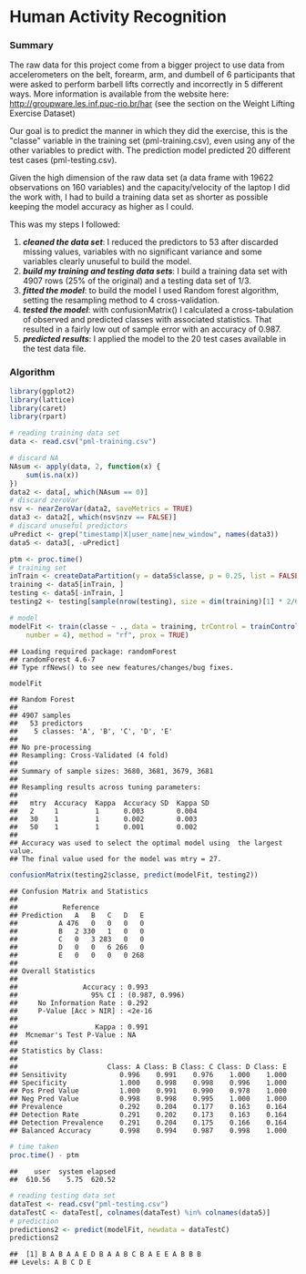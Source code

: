 Human Activity Recognition
========================================================

### Summary

The raw data for this project come from a bigger project to use data from accelerometers on the belt, forearm, arm, and dumbell of 6 participants that were asked to perform barbell lifts correctly and incorrectly in 5 different ways.
More information is available from the website here: http://groupware.les.inf.puc-rio.br/har (see the section on the Weight Lifting Exercise Dataset)

Our goal is to predict the manner in which they did the exercise, this is the "classe" variable in the training set (pml-training.csv), even using any of the other variables to predict with. The prediction model predicted 20 different test cases (pml-testing.csv).

Given the high dimension of the raw data set (a data frame with 19622 observations on 160 variables) and the capacity/velocity of the laptop I did the work with, I had to build a training data set as shorter as possible keeping the model accuracy as higher as I could.

This was my steps I followed:
1. ***cleaned the data set***: I reduced the predictors to 53 after discarded missing values, variables with no significant variance and some variables clearly unuseful to build the model.
2. ***build my training and testing data sets***: I build a training data set with 4907 rows (25% of the original) and a testing data set of 1/3.
3. ***fitted the model***: to build the model I used Random forest algorithm, setting the resampling method to 4 cross-validation.
4. ***tested the model***: with confusionMatrix() I calculated a cross-tabulation of observed and predicted classes with associated statistics. That resulted in a fairly low out of sample error with an accuracy of 0.987.
5. ***predicted results***: I applied the model to the 20 test cases available in the test data file.


### Algorithm


```r
library(ggplot2)
library(lattice)
library(caret)
library(rpart)
```



```r
# reading training data set
data <- read.csv("pml-training.csv")
```



```r
# discard NA
NAsum <- apply(data, 2, function(x) {
    sum(is.na(x))
})
data2 <- data[, which(NAsum == 0)]
# discard zeroVar
nsv <- nearZeroVar(data2, saveMetrics = TRUE)
data3 <- data2[, which(nsv$nzv == FALSE)]
# discard unuseful predictors
uPredict <- grep("timestamp|X|user_name|new_window", names(data3))
data5 <- data3[, -uPredict]

ptm <- proc.time()
# training set
inTrain <- createDataPartition(y = data5$classe, p = 0.25, list = FALSE)
training <- data5[inTrain, ]
testing <- data5[-inTrain, ]
testing2 <- testing[sample(nrow(testing), size = dim(training)[1] * 2/6), ]

# model
modelFit <- train(classe ~ ., data = training, trControl = trainControl(method = "cv", 
    number = 4), method = "rf", prox = TRUE)
```

```
## Loading required package: randomForest
## randomForest 4.6-7
## Type rfNews() to see new features/changes/bug fixes.
```

```r
modelFit
```

```
## Random Forest 
## 
## 4907 samples
##   53 predictors
##    5 classes: 'A', 'B', 'C', 'D', 'E' 
## 
## No pre-processing
## Resampling: Cross-Validated (4 fold) 
## 
## Summary of sample sizes: 3680, 3681, 3679, 3681 
## 
## Resampling results across tuning parameters:
## 
##   mtry  Accuracy  Kappa  Accuracy SD  Kappa SD
##   2     1         1      0.003        0.004   
##   30    1         1      0.002        0.003   
##   50    1         1      0.001        0.002   
## 
## Accuracy was used to select the optimal model using  the largest value.
## The final value used for the model was mtry = 27.
```

```r
confusionMatrix(testing2$classe, predict(modelFit, testing2))
```

```
## Confusion Matrix and Statistics
## 
##           Reference
## Prediction   A   B   C   D   E
##          A 476   0   0   0   0
##          B   2 330   1   0   0
##          C   0   3 283   0   0
##          D   0   0   6 266   0
##          E   0   0   0   0 268
## 
## Overall Statistics
##                                         
##                Accuracy : 0.993         
##                  95% CI : (0.987, 0.996)
##     No Information Rate : 0.292         
##     P-Value [Acc > NIR] : <2e-16        
##                                         
##                   Kappa : 0.991         
##  Mcnemar's Test P-Value : NA            
## 
## Statistics by Class:
## 
##                      Class: A Class: B Class: C Class: D Class: E
## Sensitivity             0.996    0.991    0.976    1.000    1.000
## Specificity             1.000    0.998    0.998    0.996    1.000
## Pos Pred Value          1.000    0.991    0.990    0.978    1.000
## Neg Pred Value          0.998    0.998    0.995    1.000    1.000
## Prevalence              0.292    0.204    0.177    0.163    0.164
## Detection Rate          0.291    0.202    0.173    0.163    0.164
## Detection Prevalence    0.291    0.204    0.175    0.166    0.164
## Balanced Accuracy       0.998    0.994    0.987    0.998    1.000
```

```r
# time taken
proc.time() - ptm
```

```
##    user  system elapsed 
##  610.56    5.75  620.52
```



```r
# reading testing data set
dataTest <- read.csv("pml-testing.csv")
dataTestC <- dataTest[, colnames(dataTest) %in% colnames(data5)]
# prediction
predictions2 <- predict(modelFit, newdata = dataTestC)
predictions2
```

```
##  [1] B A B A A E D B A A B C B A E E A B B B
## Levels: A B C D E
```



